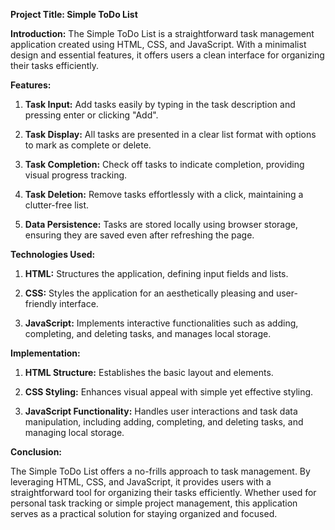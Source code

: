 **Project Title: Simple ToDo List**

**Introduction:**
The Simple ToDo List is a straightforward task management application created using HTML, CSS, and JavaScript. With a minimalist design and essential features, it offers users a clean interface for organizing their tasks efficiently.

**Features:**

1. **Task Input:** Add tasks easily by typing in the task description and pressing enter or clicking "Add".
  
2. **Task Display:** All tasks are presented in a clear list format with options to mark as complete or delete.

3. **Task Completion:** Check off tasks to indicate completion, providing visual progress tracking.

4. **Task Deletion:** Remove tasks effortlessly with a click, maintaining a clutter-free list.

5. **Data Persistence:** Tasks are stored locally using browser storage, ensuring they are saved even after refreshing the page.

**Technologies Used:**

1. **HTML:** Structures the application, defining input fields and lists.
  
2. **CSS:** Styles the application for an aesthetically pleasing and user-friendly interface.

3. **JavaScript:** Implements interactive functionalities such as adding, completing, and deleting tasks, and manages local storage.

**Implementation:**

1. **HTML Structure:** Establishes the basic layout and elements.
  
2. **CSS Styling:** Enhances visual appeal with simple yet effective styling.

3. **JavaScript Functionality:** Handles user interactions and task data manipulation, including adding, completing, and deleting tasks, and managing local storage.

**Conclusion:**

The Simple ToDo List offers a no-frills approach to task management. By leveraging HTML, CSS, and JavaScript, it provides users with a straightforward tool for organizing their tasks efficiently. Whether used for personal task tracking or simple project management, this application serves as a practical solution for staying organized and focused.
